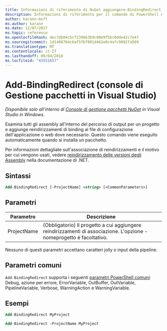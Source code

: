 ```yaml
---
title: Informazioni di riferimento di NuGet aggiungere-BindingRedirect PowerShell
description: Informazioni di riferimento per il comando di PowerShell Add-BindingRedirect nella Console di gestione pacchetti NuGet in Visual Studio.
author: karann-msft
ms.author: karann
ms.date: 12/07/2017
ms.topic: reference
ms.openlocfilehash: dec7db04c5cf239863b9c00e9f5bc0dde42c7e47
ms.sourcegitcommit: 1d1406764c6af5fb7801d462e0c4afc9092fa569
ms.translationtype: MT
ms.contentlocale: it-IT
ms.lasthandoff: 09/04/2018
ms.locfileid: "43551657"
---
```

# <a name="add-bindingredirect-package-manager-console-in-visual-studio"></a>Add-BindingRedirect (console di Gestione pacchetti in Visual Studio)

*Disponibile solo all'interno di [Console di gestione pacchetti NuGet](package-manager-console.md) in Visual Studio in Windows.*

Esamina tutti gli assembly all'interno del percorso di output per un progetto e aggiunge reindirizzamenti di binding al file di configurazione dell'applicazione o web dove necessario. Questo comando viene eseguito automaticamente quando si installa un pacchetto.

Per informazioni dettagliate sull'associazione di reindirizzamenti e il motivo per cui vengono usati, vedere [reindirizzamento delle versioni degli Assembly](/dotnet/framework/configure-apps/redirect-assembly-versions) nella documentazione di .NET.

## <a name="syntax"></a>Sintassi

```ps
Add-BindingRedirect [-ProjectName] <string> [<CommonParameters>]
```

## <a name="parameters"></a>Parametri

| Parametro | Descrizione |
| --- | --- |
| ProjectName | (Obbligatorio) Il progetto a cui aggiungere reindirizzamenti di associazione. L'opzione - nomeprogetto è facoltativo. |

Nessuno di questi parametri accettano caratteri jolly o input della pipeline.

## <a name="common-parameters"></a>Parametri comuni

`Add-BindingRedirect` supporta i seguenti [parametri PowerShell comuni](http://go.microsoft.com/fwlink/?LinkID=113216): Debug, azione per errore, ErrorVariable, OutBuffer, OutVariable, PipelineVariable, Verbose, WarningAction e WarningVariable.

## <a name="examples"></a>Esempi

```ps
Add-BindingRedirect MyProject

Add-BindingRedirect -ProjectName MyProject
```